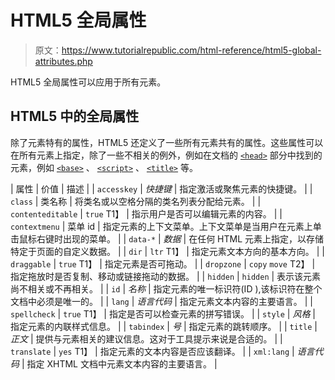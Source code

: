 # HTML5 全局属性

> 原文：<https://www.tutorialrepublic.com/html-reference/html5-global-attributes.php>

HTML5 全局属性可以应用于所有元素。

## HTML5 中的全局属性

除了元素特有的属性，HTML5 还定义了一些所有元素共有的属性。这些属性可以在所有元素上指定，除了一些不相关的例外，例如在文档的 [`<head>`](html-head-tag.php) 部分中找到的元素，例如 [`<base>`](html-base-tag.php) 、 [`<script>`](html-script-tag.php) 、 [`<title>`](html-title-tag.php) 等。

| 属性 | 价值 | 描述 |
| `accesskey` | *快捷键* | 指定激活或聚焦元素的快捷键。 |
| `class` | 类名称 | 将类名或以空格分隔的类名列表分配给元素。 |
| `contenteditable` | `true`
T1】 | 指示用户是否可以编辑元素的内容。 |
| `contextmenu` | 菜单 id | 指定元素的上下文菜单。上下文菜单是当用户在元素上单击鼠标右键时出现的菜单。 |
| `data-*` | *数据* | 在任何 HTML 元素上指定，以存储特定于页面的自定义数据。 |
| `dir` | `ltr`
T1】 | 指定元素文本方向的基本方向。 |
| `draggable` | `true`
T1】 | 指定元素是否可拖动。 |
| `dropzone` | `copy`
`move`
T2】 | 指定拖放时是否复制、移动或链接拖动的数据。 |
| `hidden` | `hidden` | 表示该元素尚不相关或不再相关。 |
| `id` | *名称* | 指定元素的唯一标识符(ID ),该标识符在整个文档中必须是唯一的。 |
| `lang` | *语言代码* | 指定元素文本内容的主要语言。 |
| `spellcheck` | `true`
T1】 | 指定是否可以检查元素的拼写错误。 |
| `style` | *风格* | 指定元素的内联样式信息。 |
| `tabindex` | *号* | 指定元素的跳转顺序。 |
| `title` | *正文* | 提供与元素相关的建议信息。这对于工具提示来说是合适的。 |
| `translate` | `yes`
T1】 | 指定元素的文本内容是否应该翻译。 |
| `xml:lang` | *语言代码* | 指定 XHTML 文档中元素文本内容的主要语言。 |